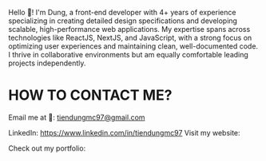 Hello 👋!
I'm Dung, a front-end developer with 4+ years of experience specializing in creating detailed design specifications and developing scalable, high-performance web applications. 
My expertise spans across technologies like ReactJS, NextJS, and JavaScript, with a strong focus on optimizing user experiences and maintaining clean, well-documented code. I thrive in collaborative environments but am equally comfortable leading projects independently.

# HOW TO CONTACT ME?
Email me at 📧: tiendungmc97@gmail.com

LinkedIn: https://www.linkedin.com/in/tiendungmc97
Visit my website: 

Check out my portfolio: 

